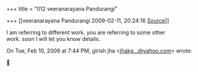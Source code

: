 +++
title = "012 veeranarayana Pandurangi"

+++
[[veeranarayana Pandurangi	2009-02-11, 20:24:16 [Source](https://groups.google.com/g/bvparishat/c/_Zif_mylGt8)]]



I am referring to different work. you are referring to some other  
work. soon I will let you know details.  

  
On Tue, Feb 10, 2009 at 7:44 PM, girish jha \<[jhakg...@yahoo.com]()\> wrote:  



